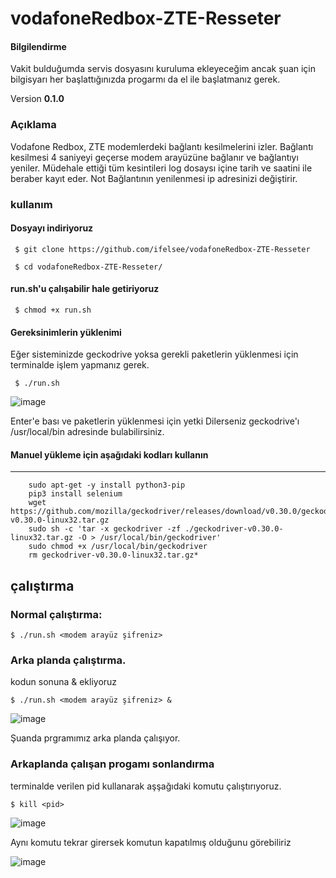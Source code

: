  # vodafoneRedbox-ZTE-Resseter
#### Bilgilendirme
Vakit bulduğumda servis dosyasını kuruluma ekleyeceğim ancak şuan için bilgisyarı her başlattığınızda progarmı da el ile başlatmanız gerek.

Version __0.1.0__

### Açıklama 
Vodafone Redbox, ZTE modemlerdeki bağlantı kesilmelerini izler. 
Bağlantı kesilmesi 4 saniyeyi geçerse modem arayüzüne bağlanır ve bağlantıyı yeniler.
Müdehale ettiği tüm kesintileri log dosaysı içine tarih ve saatini ile beraber kayıt eder.
Not  Bağlantının yenilenmesi ip adresinizi değiştirir. 
### kullanım
#### Dosyayı indiriyoruz 
 ``` $ git clone https://github.com/ifelsee/vodafoneRedbox-ZTE-Resseter```
 
 ``` $ cd vodafoneRedbox-ZTE-Resseter/```
 #### run.sh'u çalışabilir hale getiriyoruz 
 ``` $ chmod +x run.sh```
 
 #### Gereksinimlerin yüklenimi  
Eğer sisteminizde geckodrive yoksa gerekli paketlerin yüklenmesi için terminalde işlem yapmanız gerek. 

 ``` $ ./run.sh```
 
![image](https://user-images.githubusercontent.com/49848935/145933227-fa8fda27-a1e8-491c-af1b-da92ac6e9e3f.png)

Enter'e bası ve paketlerin yüklenmesi için yetki 
Dilerseniz geckodrive'ı /usr/local/bin adresinde bulabilirsiniz.

#### Manuel yükleme için aşağıdaki kodları kullanın 
------



        sudo apt-get -y install python3-pip
        pip3 install selenium
        wget https://github.com/mozilla/geckodriver/releases/download/v0.30.0/geckodriver-v0.30.0-linux32.tar.gz
        sudo sh -c 'tar -x geckodriver -zf ./geckodriver-v0.30.0-linux32.tar.gz -O > /usr/local/bin/geckodriver'
        sudo chmod +x /usr/local/bin/geckodriver
        rm geckodriver-v0.30.0-linux32.tar.gz*

## çalıştırma 
### Normal çalıştırma: 
```$ ./run.sh <modem arayüz şifreniz>```
### Arka planda çalıştırma.
kodun sonuna & ekliyoruz

```$ ./run.sh <modem arayüz şifreniz> &```


 
 ![image](https://user-images.githubusercontent.com/49848935/145935330-2012808c-3c0d-4cda-a23e-040cc7f96307.png)
 
 Şuanda prgramımız arka planda çalışıyor. 
 ### Arkaplanda çalışan progamı sonlandırma 
 terminalde verilen pid kullanarak aşşağıdaki komutu çalıştırıyoruz.
 
 ```$ kill <pid> ```
 
 ![image](https://user-images.githubusercontent.com/49848935/145935693-a0bbf889-5f92-4c02-ad59-920e74aa83c1.png)

Aynı komutu tekrar girersek komutun kapatılmış olduğunu görebiliriz 

![image](https://user-images.githubusercontent.com/49848935/145935822-8e724bd1-3957-49a6-b636-004d79c4a0c3.png)


 
